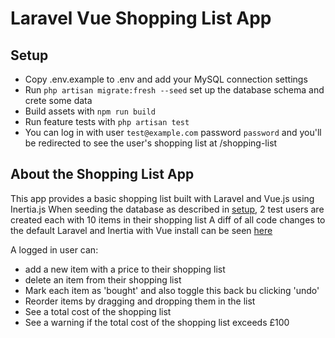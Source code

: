 # Laravel Vue Shopping List App

## Setup
- Copy .env.example to .env and add your MySQL connection settings
- Run `php artisan migrate:fresh --seed` set up the database schema and crete some data
- Build assets with `npm run build`
- Run feature tests with `php artisan test`
- You can log in with user `test@example.com` password `password` and you'll be redirected to see the user's shopping list at /shopping-list

## About the Shopping List App
This app provides a basic shopping list built with Laravel and Vue.js using Inertia.js
When seeding the database as described in [setup](#setup), 2 test users are created each with 10 items in their shopping list
A diff of all code changes to the default Laravel and Inertia with Vue install can be seen [here](https://github.com/refugene/laravel-vue-shopping-list/pull/1)

A logged in user can:
- add a new item with a price to their shopping list
- delete an item from their shopping list
- Mark each item as 'bought' and also toggle this back bu clicking 'undo' 
- Reorder items by dragging and dropping them in the list
- See a total cost of the shopping list
- See a warning if the total cost of the shopping list exceeds £100
